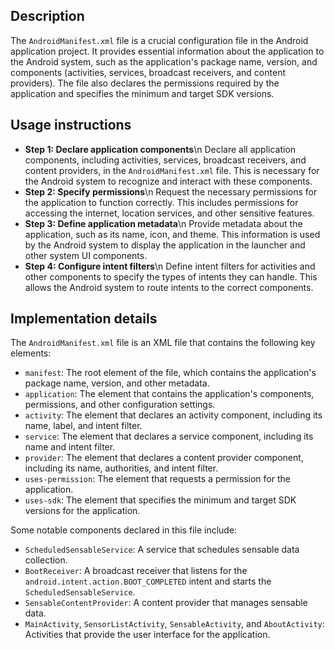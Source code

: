 ## Description

The `AndroidManifest.xml` file is a crucial configuration file in the Android application project. It provides essential information about the application to the Android system, such as the application's package name, version, and components (activities, services, broadcast receivers, and content providers). The file also declares the permissions required by the application and specifies the minimum and target SDK versions.


## Usage instructions


* **Step 1: Declare application components**\n Declare all application components, including activities, services, broadcast receivers, and content providers, in the `AndroidManifest.xml` file. This is necessary for the Android system to recognize and interact with these components.
* **Step 2: Specify permissions**\n Request the necessary permissions for the application to function correctly. This includes permissions for accessing the internet, location services, and other sensitive features.
* **Step 3: Define application metadata**\n Provide metadata about the application, such as its name, icon, and theme. This information is used by the Android system to display the application in the launcher and other system UI components.
* **Step 4: Configure intent filters**\n Define intent filters for activities and other components to specify the types of intents they can handle. This allows the Android system to route intents to the correct components.


## Implementation details


The `AndroidManifest.xml` file is an XML file that contains the following key elements:

* `manifest`: The root element of the file, which contains the application's package name, version, and other metadata.
* `application`: The element that contains the application's components, permissions, and other configuration settings.
* `activity`: The element that declares an activity component, including its name, label, and intent filter.
* `service`: The element that declares a service component, including its name and intent filter.
* `provider`: The element that declares a content provider component, including its name, authorities, and intent filter.
* `uses-permission`: The element that requests a permission for the application.
* `uses-sdk`: The element that specifies the minimum and target SDK versions for the application.

Some notable components declared in this file include:

* `ScheduledSensableService`: A service that schedules sensable data collection.
* `BootReceiver`: A broadcast receiver that listens for the `android.intent.action.BOOT_COMPLETED` intent and starts the `ScheduledSensableService`.
* `SensableContentProvider`: A content provider that manages sensable data.
* `MainActivity`, `SensorListActivity`, `SensableActivity`, and `AboutActivity`: Activities that provide the user interface for the application.

